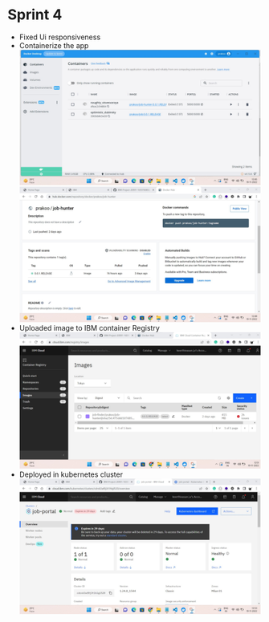 
# Sprint 4


- Fixed Ui responsiveness
- Containerize the app 
![App Screenshot](output/1.jpg)
![App Screenshot](output/2.jpg)
- Uploaded image to IBM container Registry
![App Screenshot](output/3.jpg)
- Deployed in kubernetes cluster
![App Screenshot](output/4.jpg)



